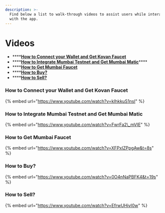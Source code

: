 ```yaml
---
description: >-
  Find below a list to walk-through videos to assist users while interacting
  with the app.
---
```


# Videos

* \*\*\*\*[**How to Connect your Wallet and Get Kovan Faucet**](video-guides.md#how-to-connect-your-wallet-and-get-kovan-faucet)
* \*\*\*\*[**How to Integrate Mumbai Testnet and Get Mumbai Matic**](video-guides.md#how-to-integrate-mumbai-testnet-and-get-mumbai-matic)\*\*\*\*
* \*\*\*\*[**How to Get Mumbai Faucet**](video-guides.md#how-to-get-mumbai-faucet)
* \*\*\*\*[**How to Buy?**](video-guides.md#how-to-buy)
* \*\*\*\*[**How to Sell?**](video-guides.md#how-to-sell)

### How to Connect your Wallet and Get Kovan Faucet

{% embed url="https://www.youtube.com/watch?v=kIhkkuS1nsI" %}



### How to Integrate Mumbai Testnet and Get Mumbai Matic

{% embed url="https://www.youtube.com/watch?v=FwrFa2\_mVIE" %}

### 

### How to Get Mumbai Faucet

{% embed url="https://www.youtube.com/watch?v=XFPxIZPpgAw&t=8s" %}



### How to Buy?

{% embed url="https://www.youtube.com/watch?v=0O4nNaPBFK4&t=19s" %}



### How to Sell?

{% embed url="https://www.youtube.com/watch?v=EfrwUHivI0w" %}




